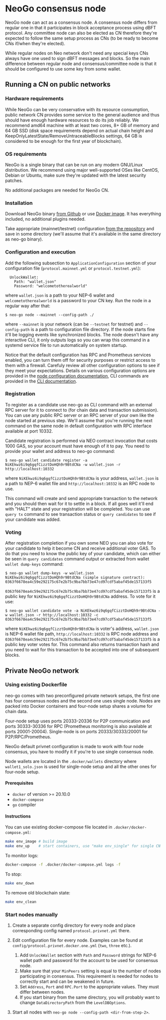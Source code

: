 # NeoGo consensus node

NeoGo node can act as a consensus node. A consensus node differs from regular
one in that it participates in block acceptance process using dBFT
protocol. Any committee node can also be elected as CN therefore they're
expected to follow the same setup process as CNs (to be ready to become CNs
if/when they're elected).

While regular nodes on Neo network don't need any special keys CNs always have
one used to sign dBFT messages and blocks. So the main difference between
regular node and consensus/committee node is that it should be configured to
use some key from some wallet.

## Running a CN on public networks

### Hardware requirements

While NeoGo can be very conservative with its resource consumption, public
network CN provides some service to the general audience and thus should have
enough hardware resources to do its job reliably. We recommend amd64 machine
with at least two cores, 8+ GB of memory and 64 GB SSD (disk space
requirements depend on actual chain height and
KeepOnlyLatestState/RemoveUntraceableBlocks settings, 64 GB is considered to
be enough for the first year of blockchain).

### OS requirements

NeoGo is a single binary that can be run on any modern GNU/Linux
distribution. We recommend using major well-supported OSes like CentOS, Debian
or Ubuntu, make sure they're updated with the latest security patches.

No additional packages are needed for NeoGo CN.

### Installation

Download NeoGo binary [from
Github](https://github.com/nspcc-dev/neo-go/releases) or use [Docker
image](https://hub.docker.com/r/nspccdev/neo-go). It has everything included,
no additional plugins needed.

Take appropriate (mainnet/testnet) configuration [from the
repository](https://github.com/nspcc-dev/neo-go/tree/master/config) and save
in some directory (we'll assume that it's available in the same directory as
neo-go binary).

### Configuration and execution

Add the following subsection to `ApplicationConfiguration` section of your
configuration file (`protocol.mainnet.yml` or `protocol.testnet.yml`):
```
  UnlockWallet:
    Path: "wallet.json"
    Password: "welcometotherealworld"
```
where `wallet.json` is a path to your NEP-6 wallet and `welcometotherealworld`
is a password to your CN key. Run the node in a regular way after that:

```
$ neo-go node --mainnet --config-path ./
```
where `--mainnet` is your network (can be `--testnet` for testnet) and
`--config-path` is a path to configuration file directory. If the node starts
fine it'll be logging events like synchronized blocks. The node doesn't have
any interactive CLI, it only outputs logs so you can wrap this command in a
systemd service file to run automatically on system startup.

Notice that the default configuration has RPC and Prometheus services enabled,
you can turn them off for security purposes or restrict access to them with a
firewall. Carefuly review all other configuration options to see if they meet
your expectations. Details on various configuration options are provided in the
[node configuration documentation](node-configuration.md), CLI commands are
provided in the [CLI documentation](cli.md).

### Registration

To register as a candidate use neo-go as CLI command with an external RPC
server for it to connect to (for chain data and transaction submission). You
can use any public RPC server or an RPC server of your own like the node
started at previous step. We'll assume that you're running the next command on
the same node in default configuration with RPC interface available at port
10332.

Candidate registration is performed via NEO contract invocation that costs
1000 GAS, so your account must have enough of it to pay. You need to provide
your wallet and address to neo-go command:
```
$ neo-go wallet candidate register -a NiKEkwz6i9q6gqfCizztDoHQh9r9BtdCNa -w wallet.json -r http://localhost:10332
```
where `NiKEkwz6i9q6gqfCizztDoHQh9r9BtdCNa` is your address, `wallet.json` is a
path to NEP-6 wallet file and `http://localhost:10332` is an RPC node to
use.

This command will create and send appropriate transaction to the network and
you should then wait for it to settle in a block. If all goes well it'll end
with "HALT" state and your registration will be completed. You can use
`query tx` command to see transaction status or `query candidates` to see if
your candidate was added.

### Voting

After registration completion if you own some NEO you can also vote for your
candidate to help it become CN and receive additional voter GAS. To do that
you need to know the public key of your candidate, which can either be seen in
`query candidates` command output or extracted from wallet `wallet dump-keys`
command:

```
$ neo-go wallet dump-keys -w wallet.json
NiKEkwz6i9q6gqfCizztDoHQh9r9BtdCNa (simple signature contract):
0363f6678ea4c59e292175c67e2b75c9ba7bb73e47cd97cdf5abaf45de157133f5
```

`0363f6678ea4c59e292175c67e2b75c9ba7bb73e47cd97cdf5abaf45de157133f5` is a
public key for `NiKEkwz6i9q6gqfCizztDoHQh9r9BtdCNa` address. To vote for it
use:
```
$ neo-go wallet candidate vote -a NiKEkwz6i9q6gqfCizztDoHQh9r9BtdCNa -w wallet.json -r http://localhost:10332 -c 0363f6678ea4c59e292175c67e2b75c9ba7bb73e47cd97cdf5abaf45de157133f5

```
where `NiKEkwz6i9q6gqfCizztDoHQh9r9BtdCNa` is voter's address, `wallet.json`
is NEP-6 wallet file path, `http://localhost:10332` is RPC node address and
`0363f6678ea4c59e292175c67e2b75c9ba7bb73e47cd97cdf5abaf45de157133f5` is a
public key voter votes for. This command also returns transaction hash and you
need to wait for this transaction to be accepted into one of subsequent blocks.

## Private NeoGo network
### Using existing Dockerfile

neo-go comes with two preconfigured private network setups, the first one has
four consensus nodes and the second one uses single node. Nodes are packed
into Docker containers and four-node setup shares a volume for chain data.

Four-node setup uses ports 20333-20336 for P2P communication and ports
30333-30336 for RPC (Prometheus monitoring is also available at ports
20001-20004). Single-node is on ports 20333/30333/20001 for
P2P/RPC/Prometheus.

NeoGo default privnet configuration is made to work with four node consensus,
you have to modify it if you're to use single consensus node.

Node wallets are located in the `.docker/wallets` directory where
`wallet1_solo.json` is used for single-node setup and all the other ones for
four-node setup.

#### Prerequisites
- `docker` of version >= 20.10.0
- `docker-compose`
- `go` compiler

#### Instructions
You can use existing docker-compose file located in `.docker/docker-compose.yml`:
```bash
make env_image # build image
make env_up    # start containers, use "make env_single" for single CN
```
To monitor logs:
```bash
docker-compose -f .docker/docker-compose.yml logs -f
```

To stop:
```bash
make env_down
```

To remove old blockchain state:
```bash
make env_clean
``` 

### Start nodes manually
1. Create a separate config directory for every node and
place corresponding config named `protocol.privnet.yml` there.

2. Edit configuration file for every node.
Examples can be found at `config/protocol.privnet.docker.one.yml` (`two`, `three` etc.).
    1. Add `UnlockWallet` section with `Path` and `Password` strings for NEP-6
       wallet path and password for the account to be used for consensus node.
    2. Make sure that your `MinPeers` setting is equal to
       the number of nodes participating in consensus.
       This requirement is needed for nodes to correctly
       start and can be weakened in future.
    3. Set `Address`, `Port` and `RPC.Port` to the appropriate values.
       They must differ between nodes.
    4. If you start binary from the same directory, you will probably want to change
       `DataDirectoryPath` from the `LevelDBOptions`. 

3. Start all nodes with `neo-go node --config-path <dir-from-step-2>`.
